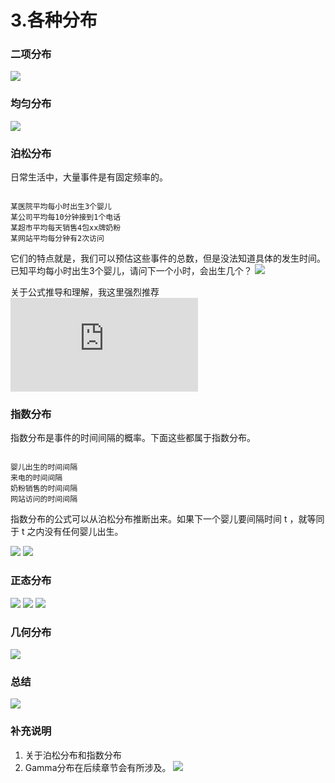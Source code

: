 # 3.各种分布

### 二项分布
![](10.png)

### 均匀分布

![](8.png)

### 泊松分布
日常生活中，大量事件是有固定频率的。
<pre><code>
某医院平均每小时出生3个婴儿
某公司平均每10分钟接到1个电话
某超市平均每天销售4包xx牌奶粉
某网站平均每分钟有2次访问
</code></pre>
它们的特点就是，我们可以预估这些事件的总数，但是没法知道具体的发生时间。已知平均每小时出生3个婴儿，请问下一个小时，会出生几个？
![](posong.png)

关于公式推导和理解，我这里强烈推荐![阮一峰的网络日志:泊松分布和指数分布：10分钟教程](http://www.ruanyifeng.com/blog/2015/06/poisson-distribution.html)


### 指数分布
指数分布是事件的时间间隔的概率。下面这些都属于指数分布。

<pre><code>
婴儿出生的时间间隔
来电的时间间隔
奶粉销售的时间间隔
网站访问的时间间隔
</code></pre>
指数分布的公式可以从泊松分布推断出来。如果下一个婴儿要间隔时间 t ，就等同于 t 之内没有任何婴儿出生。

![](zhishu1.png)
![](zhishu2.png)

### 正态分布

![](zhengtai1.png)
![](zhengtai2.png)
![](zhengtai3.png)


### 几何分布
![](11.png)

### 总结
![](sum.png)

### 补充说明
1. 关于泊松分布和指数分布
2. Gamma分布在后续章节会有所涉及。
![](gamma.png)
